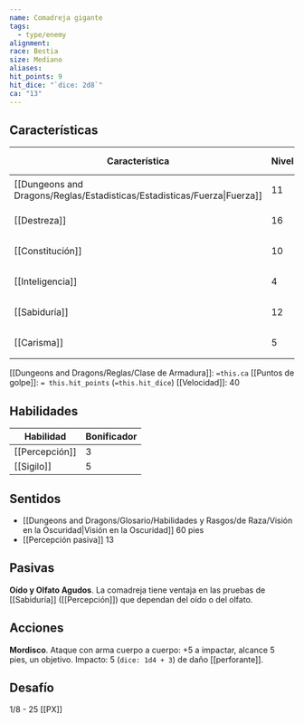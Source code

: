 ```yaml
---
name: Comadreja gigante
tags:
  - type/enemy
alignment: 
race: Bestia
size: Mediano
aliases: 
hit_points: 9
hit_dice: "`dice: 2d8`"
ca: "13"
---
```

## Características
| Característica                                                           | Nivel | Bonificador | Lanzar dado      |
| ------------------------------------------------------------------------ | ----- | ----------- | ---------------- |
| [[Dungeons and Dragons/Reglas/Estadisticas/Estadisticas/Fuerza\|Fuerza]] | 11    | 0           | `dice: 1d20 + 0` |
| [[Destreza]]                                                             | 16    | 3           | `dice: 1d20 + 0` |
| [[Constitución]]                                                         | 10    | 0           | `dice: 1d20 + 0` |
| [[Inteligencia]]                                                         | 4     | -3          | `dice: 1d20 + 0` |
| [[Sabiduría]]                                                            | 12    | 1           | `dice: 1d20 + 0` |
| [[Carisma]]                                                              | 5     | -3          | `dice: 1d20 + 0` |

[[Dungeons and Dragons/Reglas/Clase de Armadura]]: `=this.ca`
[[Puntos de golpe]]: `= this.hit_points` (`=this.hit_dice`)
[[Velocidad]]: 40
## Habilidades
| Habilidad      | Bonificador |
| -------------- | ----------- |
| [[Percepción]] | 3           |
| [[Sigilo]]     | 5           |
## Sentidos
- [[Dungeons and Dragons/Glosario/Habilidades y Rasgos/de Raza/Visión en la Oscuridad|Visión en la Oscuridad]] 60 pies
- [[Percepción pasiva]] 13

## Pasivas

**Oído y Olfato Agudos**. La comadreja tiene ventaja en las pruebas de [[Sabiduría]] ([[Percepción]]) que dependan del oído o del olfato. 
## Acciones
**Mordisco**. Ataque con arma cuerpo a cuerpo: +5 a impactar, alcance 5 pies, un objetivo. Impacto: 5 (`dice: 1d4 + 3`) de daño [[perforante]].

## Desafío
1/8 - 25 [[PX]]
